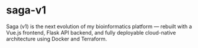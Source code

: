 # saga-v1
Saga (v1) is the next evolution of my bioinformatics platform — rebuilt with a Vue.js frontend, Flask API backend, and fully deployable cloud-native architecture using Docker and Terraform.
